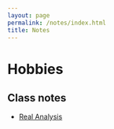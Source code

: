 ```yaml
---
layout: page
permalink: /notes/index.html
title: Notes
---
```


# Hobbies

## Class notes

- [Real Analysis](https//zyewang33.github.io/file/note/probablity_theory.pdf) 





